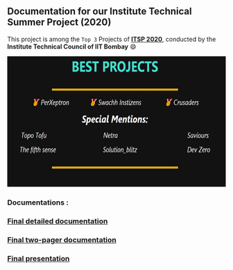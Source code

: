 ## Documentation for our Institute Technical Summer Project (2020)

This project is among the ```Top 3``` Projects of [**ITSP 2020**](https://www.tech-iitb.org/itsp2020/certificate/), conducted by the **Institute Technical Council of IIT Bombay** :smile:

<p float="center">
	<img src="/itsp.JPG" height="300"/>
</p>

### Documentations :

### [Final detailed documentation](Final-Documentation.pdf)
### [Final two-pager documentation](Two-Pager-Documentation.pdf)
### [Final presentation](Presentation.pdf)
